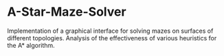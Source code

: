 # A-Star-Maze-Solver
Implementation of a graphical interface for solving mazes on surfaces of different topologies. Analysis of the effectiveness of various heuristics for the A* algorithm.
